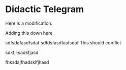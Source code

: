 # Didactic Telegram

Here is a modification.

Adding this down here

sdfsdafasdfsdaf
sdfdsfasdfasfsdaf
This should conflict

sdkfjl;sadkfjasd

fhksdajfhadsklfjhasd
